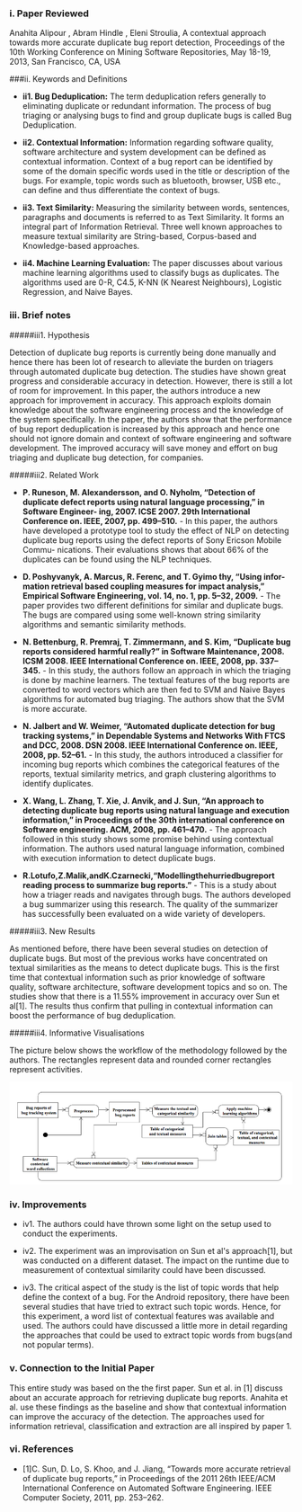 ### i. Paper Reviewed
Anahita Alipour , Abram Hindle , Eleni Stroulia, A contextual approach towards more accurate duplicate bug report detection, Proceedings of the 10th Working Conference on Mining Software Repositories, May 18-19, 2013, San Francisco, CA, USA


###ii. Keywords and Definitions
* **ii1. Bug Deduplication:** The term deduplication refers generally to eliminating duplicate or redundant information. The process of bug triaging or analysing bugs to find and group duplicate bugs is called Bug Deduplication.

* **ii2. Contextual Information:** Information regarding software quality, software architecture and system development can be defined as contextual information. Context of a bug report can be identified by some of the domain specific words used in the title or description of the bugs. For example, topic words such as bluetooth, browser, USB etc., can define and thus differentiate the context of bugs.

* **ii3. Text Similarity:** Measuring the similarity between words, sentences, paragraphs and documents is referred to as Text Similarity. It forms an integral part of Information Retrieval. Three well known approaches to measure textual similarity are String-based, Corpus-based and Knowledge-based approaches.

* **ii4. Machine Learning Evaluation:** The paper discusses about various machine learning algorithms used to classify bugs as duplicates. The algorithms used are 0-R, C4.5, K-NN (K Nearest Neighbours), Logistic Regression, and Naive Bayes.


### iii. Brief notes

#####iii1. Hypothesis

Detection of duplicate bug reports is currently being done manually and hence there has been lot of research to alleviate the burden on triagers through automated duplicate bug detection. The studies have shown great progress and considerable accuracy in detection. However, there is still a lot of room for improvement. In this paper, the authors introduce a new approach for improvement in accuracy. This approach exploits domain knowledge about the software engineering process and the knowledge of the system specifically. In the paper, the authors show that the performance of bug report deduplication is increased by this approach and hence one should not ignore domain and context of software engineering and software development. The improved accuracy will save money and effort on bug triaging and duplicate bug detection, for companies.

#####iii2. Related Work

* **P. Runeson, M. Alexandersson, and O. Nyholm, “Detection of duplicate defect reports using natural language processing,” in Software Engineer- ing, 2007. ICSE 2007. 29th International Conference on. IEEE, 2007, pp. 499–510.** - In this paper, the authors have developed a prototype tool to study the effect of NLP on detecting duplicate bug reports using the defect reports of Sony Ericson Mobile Commu- nications. Their evaluations shows that about 66% of the duplicates can be found using the NLP techniques.

* **D. Poshyvanyk, A. Marcus, R. Ferenc, and T. Gyimo ́thy, “Using infor- mation retrieval based coupling measures for impact analysis,” Empirical Software Engineering, vol. 14, no. 1, pp. 5–32, 2009.** - The paper provides two different definitions for similar and duplicate bugs. The bugs are compared using some well-known string similarity algorithms and semantic similarity methods.

* **N. Bettenburg, R. Premraj, T. Zimmermann, and S. Kim, “Duplicate bug reports considered harmful really?” in Software Maintenance, 2008. ICSM 2008. IEEE International Conference on. IEEE, 2008, pp. 337– 345.** - In this study, the authors follow an approach in which the triaging is done by machine learners. The textual features of the bug reports are converted to word vectors which are then fed to SVM and Naive Bayes algorithms for automated bug triaging. The authors show that the SVM is more accurate.

* **N. Jalbert and W. Weimer, “Automated duplicate detection for bug tracking systems,” in Dependable Systems and Networks With FTCS and DCC, 2008. DSN 2008. IEEE International Conference on. IEEE, 2008, pp. 52–61.** - In this study, the authors introduced a classifier for incoming bug reports which combines the categorical features of the reports, textual similarity metrics, and graph clustering algorithms to identify duplicates.

* **X. Wang, L. Zhang, T. Xie, J. Anvik, and J. Sun, “An approach to detecting duplicate bug reports using natural language and execution information,” in Proceedings of the 30th international conference on Software engineering. ACM, 2008, pp. 461–470.** - The approach followed in this study shows some promise behind using contextual information. The authors used natural language information, combined with execution information to detect duplicate bugs. 

* **R.Lotufo,Z.Malik,andK.Czarnecki,“Modellingthehurriedbugreport reading process to summarize bug reports.”** - This is a study about how a triager reads and navigates through bugs. The authors developed a bug summarizer using this research. The quality of the summarizer has successfully been evaluated on a wide variety of developers.

#####iii3. New Results

As mentioned before, there have been several studies on detection of duplicate bugs. But most of the previous works have concentrated on textual similarities as the means to detect duplicate bugs. This is the first time that contextual information such as prior knowledge of software quality, software architecture, software development topics and so on. The studies show that there is a 11.55% improvement in accuracy over Sun et al[1]. The results thus confirm that pulling in contextual information can boost the performance of bug deduplication.

#####iii4. Informative Visualisations

The picture below shows the workflow of the methodology followed by the authors. The rectangles represent data and rounded corner rectangles represent activities.

![Workflow](https://github.com/Lost-In-MASE/x9115AAP/blob/master/hw/read/7/images/workflow.png)


### iv. Improvements

* iv1. The authors could have thrown some light on the setup used to conduct the experiments.

* iv2. The experiment was an improvisation on Sun et al's approach[1], but was conducted on a different dataset. The impact on the runtime due to measurement of contextual similarity could have been discussed.

* iv3. The critical aspect of the study is the list of topic words that help define the context of a bug. For the Android repository, there have been several studies that have tried to extract such topic words. Hence, for this experiment, a word list of contextual features was available and used. The authors could have discussed a little more in detail regarding the approaches that could be used to extract topic words from bugs(and not popular terms).

### v. Connection to the Initial Paper
This entire study was based on the the first paper. Sun et al. in [1] discuss about an accurate approach for retrieving duplicate bug reports. Anahita et al. use these findings as the baseline and show that contextual information can improve the accuracy of the detection. The approaches used for information retrieval, classification and extraction are all inspired by paper 1.

### vi. References

* [1]C. Sun, D. Lo, S. Khoo, and J. Jiang, “Towards more accurate retrieval of duplicate bug reports,” in Proceedings of the 2011 26th IEEE/ACM International Conference on Automated Software Engineering. IEEE Computer Society, 2011, pp. 253–262.

